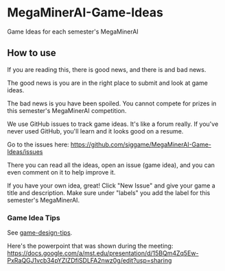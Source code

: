 # MegaMinerAI-Game-Ideas

Game Ideas for each semester's MegaMinerAI

## How to use

If you are reading this, there is good news, and there is and bad news.

The good news is you are in the right place to submit and look at game ideas.

The bad news is you have been spoiled. You cannot compete for prizes in this semester's MegaMinerAI competition.

We use GitHub issues to track game ideas. It's like a forum really. If you've never used GitHub, you'll learn and it looks good on a resume.

Go to the issues here: https://github.com/siggame/MegaMinerAI-Game-Ideas/issues

There you can read all the ideas, open an issue (game idea), and you can even comment on it to help improve it.

If you have your own idea, great! Click "New Issue" and give your game a title and description. Make sure under "labels" you add the label for this semester's MegaMinerAI.

### Game Idea Tips

See [game-design-tips](game-design-tips/).

Here's the powerpoint that was shown during the meeting:
https://docs.google.com/a/mst.edu/presentation/d/15BQm4Zq5Ew-PxRaQGJ1vcb34pYZIZDfiSDLFA2nwz0g/edit?usp=sharing
